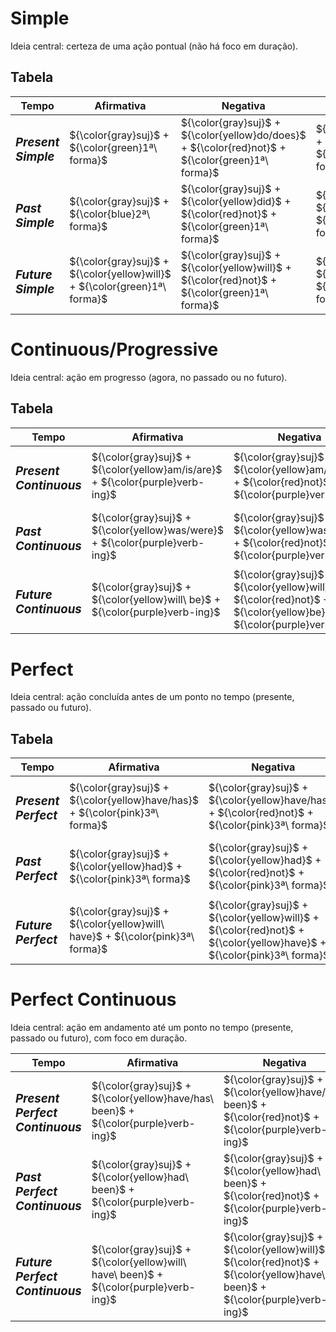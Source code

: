 
# Simple

Ideia central: certeza de uma ação pontual (não há foco em duração).

## Tabela
| Tempo | Afirmativa | Negativa | Interrogativa |
|--|--|--|--|
| <h3>*Present Simple*</h3> | \${\color{gray}suj}\$ + \${\color{green}1ª\ forma}\$ | \${\color{gray}suj}\$ + \${\color{yellow}do/does}\$ + \${\color{red}not}\$ + \${\color{green}1ª\ forma}\$ | \${\color{yellow}do/does}\$ + \${\color{gray}suj}\$ + \${\color{green}1ª\ forma}\$ |
| <h3>*Past Simple*</h3> | \${\color{gray}suj}\$ + \${\color{blue}2ª\ forma}\$ | \${\color{gray}suj}\$ + \${\color{yellow}did}\$ + \${\color{red}not}\$ + \${\color{green}1ª\ forma}\$ | \${\color{yellow}did}\$ + \${\color{gray}suj}\$ + \${\color{green}1ª\ forma}\$ |
| <h3>*Future Simple*</h3> | \${\color{gray}suj}\$ + \${\color{yellow}will}\$ + \${\color{green}1ª\ forma}\$ | \${\color{gray}suj}\$ + \${\color{yellow}will}\$ + \${\color{red}not}\$ + \${\color{green}1ª\ forma}\$ | \${\color{yellow}will}\$ + \${\color{gray}suj}\$ + \${\color{green}1ª\ forma}\$ | 

# Continuous/Progressive

Ideia central: ação em progresso (agora, no passado ou no futuro).

## Tabela
| Tempo | Afirmativa | Negativa | Interrogativa |
|--|--|--|--|
| <h3>*Present Continuous*</h3> | \${\color{gray}suj}\$ + \${\color{yellow}am/is/are}\$ + \${\color{purple}verb-ing}\$ | \${\color{gray}suj}\$ + \${\color{yellow}am/is/are}\$ + \${\color{red}not}\$ + \${\color{purple}verb-ing}\$ | \${\color{yellow}am/is/are}\$ + \${\color{gray}suj}\$ + \${\color{purple}verb-ing}\$ |
| <h3>*Past Continuous*</h3> | \${\color{gray}suj}\$ + \${\color{yellow}was/were}\$ + \${\color{purple}verb-ing}\$ | \${\color{gray}suj}\$ + \${\color{yellow}was/were}\$ + \${\color{red}not}\$ + \${\color{purple}verb-ing}\$ | \${\color{yellow}was/were}\$ + \${\color{gray}suj}\$ + \${\color{purple}verb-ing}\$ |
| <h3>*Future Continuous*</h3> | \${\color{gray}suj}\$ + \${\color{yellow}will\ be}\$ + \${\color{purple}verb-ing}\$ | \${\color{gray}suj}\$ + \${\color{yellow}will}\$ + \${\color{red}not}\$ + \${\color{yellow}be}\$ + \${\color{purple}verb-ing}\$ | \${\color{yellow}will}\$ + \${\color{gray}suj}\$ + \${\color{yellow}be}\$ + \${\color{purple}verb-ing}\$ |

# Perfect

Ideia central: ação concluída antes de um ponto no tempo (presente, passado ou futuro).

## Tabela
| Tempo | Afirmativa | Negativa | Interrogativa |
|--|--|--|--|
| <h3>*Present Perfect*</h3> | \${\color{gray}suj}\$ + \${\color{yellow}have/has}\$ + \${\color{pink}3ª\ forma}\$ | \${\color{gray}suj}\$ + \${\color{yellow}have/has}\$ + \${\color{red}not}\$ + \${\color{pink}3ª\ forma}\$ | \${\color{yellow}have/has}\$ + \${\color{gray}suj}\$ + \${\color{pink}3ª\ forma}\$ |
| <h3>*Past Perfect*</h3> | \${\color{gray}suj}\$ + \${\color{yellow}had}\$ + \${\color{pink}3ª\ forma}\$ | \${\color{gray}suj}\$ + \${\color{yellow}had}\$ + \${\color{red}not}\$ + \${\color{pink}3ª\ forma}\$ | \${\color{yellow}had}\$ + \${\color{gray}suj}\$ + \${\color{pink}3ª\ forma}\$ |
| <h3>*Future Perfect*</h3> | \${\color{gray}suj}\$ + \${\color{yellow}will\ have}\$ + \${\color{pink}3ª\ forma}\$ | \${\color{gray}suj}\$ + \${\color{yellow}will}\$ + \${\color{red}not}\$ + \${\color{yellow}have}\$ + \${\color{pink}3ª\ forma}\$ | \${\color{yellow}will\ have}\$ + \${\color{gray}suj}\$ + \${\color{pink}3ª\ forma}\$ |


# Perfect Continuous

Ideia central: ação em andamento até um ponto no tempo (presente, passado ou futuro), com foco em duração.

| Tempo | Afirmativa | Negativa | Interrogativa |
|--|--|--|--|
| <h3>*Present Perfect Continuous*</h3> | \${\color{gray}suj}\$ + \${\color{yellow}have/has\ been}\$ + \${\color{purple}verb-ing}\$ | \${\color{gray}suj}\$ + \${\color{yellow}have/has\ been}\$ + \${\color{red}not}\$ + \${\color{purple}verb-ing}\$ | \${\color{yellow}have/has\ been}\$ + \${\color{gray}suj}\$ + \${\color{purple}verb-ing}\$ |
| <h3>*Past Perfect Continuous*</h3> | \${\color{gray}suj}\$ + \${\color{yellow}had\ been}\$ + \${\color{purple}verb-ing}\$ | \${\color{gray}suj}\$ + \${\color{yellow}had\ been}\$ + \${\color{red}not}\$ + \${\color{purple}verb-ing}\$                             | \${\color{yellow}had\ been}\$ + \${\color{gray}suj}\$ + \${\color{purple}verb-ing}\$ |
| <h3>*Future Perfect Continuous*</h3>  | \${\color{gray}suj}\$ + \${\color{yellow}will\ have\ been}\$ + \${\color{purple}verb-ing}\$ | \${\color{gray}suj}\$ + \${\color{yellow}will}\$ + \${\color{red}not}\$ + \${\color{yellow}have\ been}\$ + \${\color{purple}verb-ing}\$ | \${\color{yellow}will\ have\ been}\$ + \${\color{gray}suj}\$ + \${\color{purple}verb-ing}\$ |



















